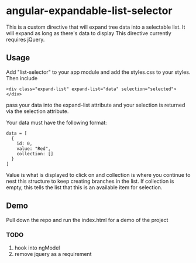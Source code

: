 # angular-expandable-list-selector
This is a custom directive that will expand tree data into a selectable list.  It will expand as long as there's data to display
This directive currently requires jQuery.

## Usage
Add "list-selector" to your app module and add the styles.css to your styles.  Then include
    
    <div class="expand-list" expand-list="data" selection="selected"></div>

pass your data into the expand-list attribute and your selection is returned via the selection attribute.


Your data must have the following format:

    data = [
      {
        id: 0,
        value: "Red",
        collection: []
      }
    ]

Value is what is displayed to click on and collection is where you continue to nest this structure to keep creating branches in the list.
If collection is empty, this tells the list that this is an available item for selection.

## Demo
Pull down the repo and run the index.html for a demo of the project

### TODO
1. hook into ngModel
2. remove jquery as a requirement

